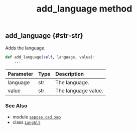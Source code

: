 ﻿---
title: add_language method
second_title: Aspose.CAD for Python via .NET API References
description: 
type: docs
weight: 20
url: /python-net/aspose.cad.xmp/langalt/add_language/
is_root: false
---

## add_language {#str-str}

Adds the language.



```python
def add_language(self, language, value):
    ...
```


| Parameter | Type | Description |
| :- | :- | :- |
| language | str | The language. |
| value | str | The language value. |



### See Also
* module [`aspose.cad.xmp`](../../)
* class [`LangAlt`](/cad/python-net/aspose.cad.xmp/langalt)
